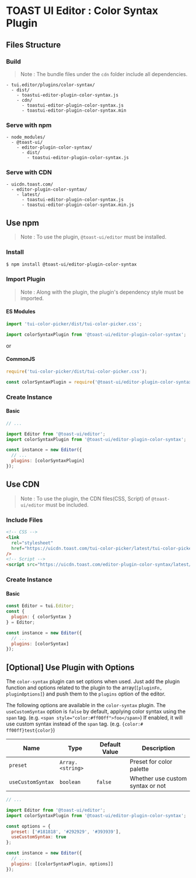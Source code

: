 # TOAST UI Editor : Color Syntax Plugin

## Files Structure

### Build

> Note : The bundle files under the `cdn` folder include all dependencies.

```
- tui.editor/plugins/color-syntax/
  - dist/
    - toastui-editor-plugin-color-syntax.js
    - cdn/
      - toastui-editor-plugin-color-syntax.js
      - toastui-editor-plugin-color-syntax.min
```

### Serve with npm

```
- node_modules/
  - @toast-ui/
    - editor-plugin-color-syntax/
      - dist/
        - toastui-editor-plugin-color-syntax.js
```

### Serve with CDN

```
- uicdn.toast.com/
  - editor-plugin-color-syntax/
    - latest/
      - toastui-editor-plugin-color-syntax.js
      - toastui-editor-plugin-color-syntax.min.js
```

## Use npm

> Note : To use the plugin, `@toast-ui/editor` must be installed.

### Install

```sh
$ npm install @toast-ui/editor-plugin-color-syntax
```

### Import Plugin

> Note : Along with the plugin, the plugin's dependency style must be imported.

#### ES Modules

```js
import 'tui-color-picker/dist/tui-color-picker.css';

import colorSyntaxPlugin from '@toast-ui/editor-plugin-color-syntax';
```

or

#### CommonJS

```js
require('tui-color-picker/dist/tui-color-picker.css');

const colorSyntaxPlugin = require('@toast-ui/editor-plugin-color-syntax');
```

### Create Instance

#### Basic

```js
// ...

import Editor from '@toast-ui/editor';
import colorSyntaxPlugin from '@toast-ui/editor-plugin-color-syntax';

const instance = new Editor({
  // ...
  plugins: [colorSyntaxPlugin]
});
```

## Use CDN

> Note : To use the plugin, the CDN files(CSS, Script) of `@toast-ui/editor` must be included.

### Include Files

```html
<!-- CSS -->
<link
  rel="stylesheet"
  href="https://uicdn.toast.com/tui-color-picker/latest/tui-color-picker.min.css"
/>
<!-- Script -->
<script src="https://uicdn.toast.com/editor-plugin-color-syntax/latest/toastui-editor-plugin-color-syntax.min.js"></script>
```

### Create Instance

#### Basic

```js
const Editor = tui.Editor;
const {
  plugin: { colorSyntax }
} = Editor;

const instance = new Editor({
  // ...
  plugins: [colorSyntax]
});
```

## [Optional] Use Plugin with Options

The `color-syntax` plugin can set options when used. Just add the plugin function and options related to the plugin to the array(`[pluginFn, pluginOptions]`) and push them to the `plugins` option of the editor.

The following options are available in the `color-syntax` plugin.
The `useCustomSyntax` option is `false` by default, applying color syntax using the `span` tag. (e.g. `<span style="color:#ff00ff">foo</span>`) If enabled, it will use custom syntax instead of the `span` tag. (e.g. `{color:# ff00ff}test{color}`)

| Name              | Type             | Default Value | Description                      |
| ----------------- | ---------------- | ------------- | -------------------------------- |
| `preset`          | `Array.<string>` |               | Preset for color palette         |
| `useCustomSyntax` | `boolean`        | `false`       | Whether use custom syntax or not |

```js
// ...

import Editor from '@toast-ui/editor';
import colorSyntaxPlugin from '@toast-ui/editor-plugin-color-syntax';

const options = {
  preset: ['#181818', '#292929', '#393939'],
  useCustomSyntax: true
};

const instance = new Editor({
  // ...
  plugins: [[colorSyntaxPlugin, options]]
});
```
